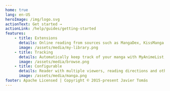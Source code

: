 ```yaml
---
home: true
lang: en-US
heroImage: /img/logo.svg
actionText: Get started →
actionLink: /help/guides/getting-started
features:
    - title: Extensions
      details: Online reading from sources such as MangaDex, KissManga and hundreds more.
      image: /assets/media/my-library.png
    - title: Tracking
      details: Automatically keep track of your manga with MyAnimeList, AniList, Kitsu and Shikimori.
      image: /assets/media/browse.png
    - title: Configurable
      details: Reader with multiple viewers, reading directions and other settings.
      image: /assets/media/manga.png
footer: Apache Licensed | Copyright © 2015-present Javier Tomás
---
```

